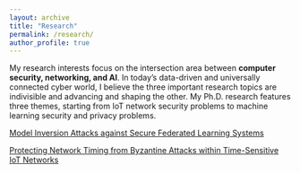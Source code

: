 ```yaml
---
layout: archive
title: "Research"
permalink: /research/
author_profile: true
---
```


My research interests focus on the intersection area between **computer security, networking, and AI**. In today’s data-driven and universally connected cyber world, I believe the three important research topics are indivisible and advancing and shaping the other. My Ph.D. research features three themes, starting from IoT network security problems to machine learning security and privacy problems.

[Model Inversion Attacks against Secure Federated Learning Systems](https://shishishi123.github.io/research/FL-Privacy/)

[Protecting Network Timing from Byzantine Attacks within Time-Sensitive IoT Networks](https://shishishi123.github.io/research/IoT-Security/)
